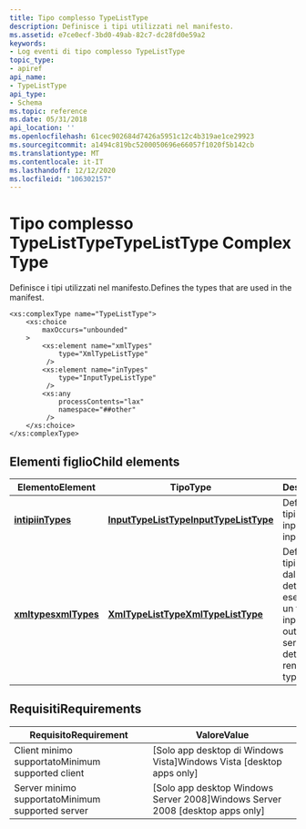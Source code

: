 ```yaml
---
title: Tipo complesso TypeListType
description: Definisce i tipi utilizzati nel manifesto.
ms.assetid: e7ce0ecf-3bd0-49ab-82c7-dc28fd0e59a2
keywords:
- Log eventi di tipo complesso TypeListType
topic_type:
- apiref
api_name:
- TypeListType
api_type:
- Schema
ms.topic: reference
ms.date: 05/31/2018
api_location: ''
ms.openlocfilehash: 61cec902684d7426a5951c12c4b319ae1ce29923
ms.sourcegitcommit: a1494c819bc5200050696e66057f1020f5b142cb
ms.translationtype: MT
ms.contentlocale: it-IT
ms.lasthandoff: 12/12/2020
ms.locfileid: "106302157"
---
```

# <a name="typelisttype-complex-type"></a><span data-ttu-id="7362c-104">Tipo complesso TypeListType</span><span class="sxs-lookup"><span data-stu-id="7362c-104">TypeListType Complex Type</span></span>

<span data-ttu-id="7362c-105">Definisce i tipi utilizzati nel manifesto.</span><span class="sxs-lookup"><span data-stu-id="7362c-105">Defines the types that are used in the manifest.</span></span>

``` syntax
<xs:complexType name="TypeListType">
    <xs:choice
        maxOccurs="unbounded"
    >
        <xs:element name="xmlTypes"
            type="XmlTypeListType"
         />
        <xs:element name="inTypes"
            type="InputTypeListType"
         />
        <xs:any
            processContents="lax"
            namespace="##other"
         />
    </xs:choice>
</xs:complexType>
```

## <a name="child-elements"></a><span data-ttu-id="7362c-106">Elementi figlio</span><span class="sxs-lookup"><span data-stu-id="7362c-106">Child elements</span></span>



| <span data-ttu-id="7362c-107">Elemento</span><span class="sxs-lookup"><span data-stu-id="7362c-107">Element</span></span>                                                               | <span data-ttu-id="7362c-108">Tipo</span><span class="sxs-lookup"><span data-stu-id="7362c-108">Type</span></span>                                                                           | <span data-ttu-id="7362c-109">Descrizione</span><span class="sxs-lookup"><span data-stu-id="7362c-109">Description</span></span>                                                                                                 |
|-----------------------------------------------------------------------|--------------------------------------------------------------------------------|-------------------------------------------------------------------------------------------------------------|
| [<span data-ttu-id="7362c-110">**intipi**</span><span class="sxs-lookup"><span data-stu-id="7362c-110">**inTypes**</span></span>](eventmanifestschema-intypes-typelisttype-element.md)   | [<span data-ttu-id="7362c-111">**InputTypeListType**</span><span class="sxs-lookup"><span data-stu-id="7362c-111">**InputTypeListType**</span></span>](eventmanifestschema-inputtypelisttype-complextype.md) | <span data-ttu-id="7362c-112">Definisce un elenco di tipi di dati di input.</span><span class="sxs-lookup"><span data-stu-id="7362c-112">Defines a list of input data types.</span></span><br/>                                                              |
| [<span data-ttu-id="7362c-113">**xmltypes**</span><span class="sxs-lookup"><span data-stu-id="7362c-113">**xmlTypes**</span></span>](eventmanifestschema-xmltypes-typelisttype-element.md) | [<span data-ttu-id="7362c-114">**XmlTypeListType**</span><span class="sxs-lookup"><span data-stu-id="7362c-114">**XmlTypeListType**</span></span>](eventmanifestschema-xmltypelisttype-complextype.md)     | <span data-ttu-id="7362c-115">Definisce un elenco di tipi di output utilizzati dal servizio per determinare come eseguire il rendering di un tipo di dati di input.</span><span class="sxs-lookup"><span data-stu-id="7362c-115">Defines a list output types that the service uses to determine how to render an input data type.</span></span><br/> |



## <a name="requirements"></a><span data-ttu-id="7362c-116">Requisiti</span><span class="sxs-lookup"><span data-stu-id="7362c-116">Requirements</span></span>



| <span data-ttu-id="7362c-117">Requisito</span><span class="sxs-lookup"><span data-stu-id="7362c-117">Requirement</span></span> | <span data-ttu-id="7362c-118">Valore</span><span class="sxs-lookup"><span data-stu-id="7362c-118">Value</span></span> |
|-------------------------------------|------------------------------------------------------|
| <span data-ttu-id="7362c-119">Client minimo supportato</span><span class="sxs-lookup"><span data-stu-id="7362c-119">Minimum supported client</span></span><br/> | <span data-ttu-id="7362c-120">\[Solo app desktop di Windows Vista\]</span><span class="sxs-lookup"><span data-stu-id="7362c-120">Windows Vista \[desktop apps only\]</span></span><br/>       |
| <span data-ttu-id="7362c-121">Server minimo supportato</span><span class="sxs-lookup"><span data-stu-id="7362c-121">Minimum supported server</span></span><br/> | <span data-ttu-id="7362c-122">\[Solo app desktop Windows Server 2008\]</span><span class="sxs-lookup"><span data-stu-id="7362c-122">Windows Server 2008 \[desktop apps only\]</span></span><br/> |



 

 





